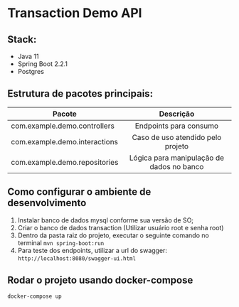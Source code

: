# Transaction Demo API

## Stack:

- Java 11
- Spring Boot 2.2.1
- Postgres

## Estrutura de pacotes principais:

|            Pacote               |                 Descrição                         |
|---------------------------------|:-------------------------------------------------:|
|  com.example.demo.controllers   |  Endpoints para consumo                           |
|  com.example.demo.interactions  |  Caso de uso atendido pelo projeto                |
|  com.example.demo.repositories  |  Lógica para manipulação de dados no banco        |

## Como configurar o ambiente de desenvolvimento

1. Instalar banco de dados mysql conforme sua versão de SO;
2. Criar o banco de dados transaction (Utilizar usuário root e senha root)
3. Dentro da pasta raiz do projeto, executar o seguinte comando no terminal
 `mvn spring-boot:run`
4. Para teste dos endpoints, utilizar a url do swagger:
`http://localhost:8080/swagger-ui.html`
 
## Rodar o projeto usando docker-compose
`docker-compose up`
